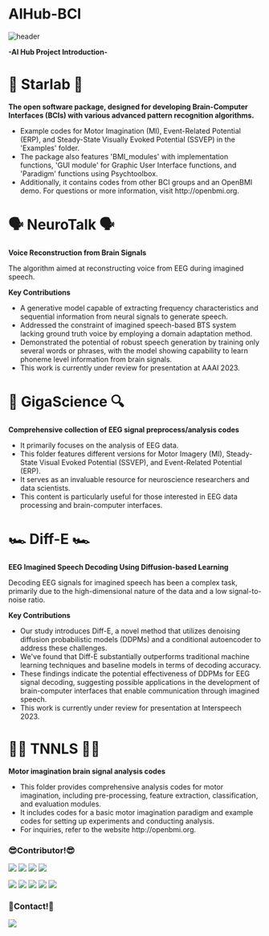 # AIHub-BCI
![header](https://capsule-render.vercel.app/api?type=waving&color=auto&height=300&section=header&text=AI%20Hub&fontColor=3C3C1F&fontSize=90&animation=fadeIn&fontAlignY=38&desc=%20AI%20Innovation%20Hub%20Project&descAlignY=51&descAlign=62)

<div align=left>
	<b>-AI Hub Project Introduction-</b>
</div>


<div align=left>
	<h1>🧠 Starlab 🧠</h1>
		<b>The open software package, designed for developing Brain-Computer Interfaces (BCIs) with various advanced pattern recognition algorithms.</b>
		<ul>
			<li>Example codes for Motor Imagination (MI), Event-Related Potential (ERP), and Steady-State Visually Evoked 				Potential (SSVEP) in the 'Examples' folder.</li>
			<li>The package also features 'BMI_modules' with implementation functions, 'GUI module' for Graphic User Interface functions, and 'Paradigm' 					functions using Psychtoolbox.</li>
			<li>Additionally, it contains codes from other BCI groups and an OpenBMI demo. For questions or more information, visit http://openbmi.org.</li>
		</ul>
</div>

<div align=left>
<h1>🗣️ NeuroTalk 🗣️</h1>
	<b>Voice Reconstruction from Brain Signals</b>
		<p>The algorithm aimed at reconstructing voice from EEG during imagined speech.</p>
	<b>Key Contributions</b>
		<ul>
			<li>A generative model capable of extracting frequency characteristics and sequential information from neural signals to generate 				speech.</li>
			<li>Addressed the constraint of imagined speech-based BTS system lacking ground truth voice by employing a domain adaptation method.</li>
			<li>Demonstrated the potential of robust speech generation by training only several words or phrases, with the model showing capability to learn 				phoneme level information from brain signals.</li>
			<li>This work is currently under review for presentation at AAAI 2023.</li>
		</ul>
</div>

<div align=left>
	<h1>🔎 GigaScience 🔍</h1>
		<b>Comprehensive collection of EEG signal preprocess/analysis codes</b>
			<ul>
				<li>It primarily focuses on the analysis of EEG data.</li>
				<li>This folder features different versions for Motor Imagery (MI), Steady-State Visual Evoked Potential (SSVEP), and Event-Related Potential (ERP).</li>
				<li>It serves as an invaluable resource for neuroscience researchers and data scientists.</li>
				<li>This content is particularly useful for those interested in EEG data processing and brain-computer interfaces.</li>
			</ul>
</div>

<div align=left>
	<h1>🏎️ Diff-E 🏎️</h1>
		<b>EEG Imagined Speech Decoding Using Diffusion-based Learning </b>
			<p>Decoding EEG signals for imagined speech has been a complex task, primarily due to the high-dimensional nature of the data and a low signal-to-noise ratio.</p>
		<b>Key Contributions</b>
			<ul>
				<li>Our study introduces Diff-E, a novel method that utilizes denoising diffusion probabilistic models (DDPMs) and a conditional 						autoencoder to address these challenges.</li>
				<li>We've found that Diff-E substantially outperforms traditional machine learning techniques and baseline models in terms of decoding 					accuracy.</li> 
				<li>These findings indicate the potential effectiveness of DDPMs for EEG signal decoding, suggesting possible applications in the 						development of brain-computer interfaces that enable communication through imagined speech.</li>
				<li>This work is currently under review for presentation at Interspeech 2023.</li>
			</ul>
</div>

<div align=left>
	<h1>🏊‍♀️ TNNLS 🏊‍♀️</h1>
		<b>Motor imagination brain signal analysis codes</b>
			<ul>
				<li>This folder provides comprehensive analysis codes for motor imagination, including pre-processing, feature extraction, 							classification, and evaluation modules.</li>
				<li>It includes codes for a basic motor imagination paradigm and example codes for setting up experiments and conducting analysis.</li>
				<li>For inquiries, refer to the website http://openbmi.org.</li>
			<ul>
</div>
				
<!--
<div align=left>
	<h1>🧠 Sementics 🧠</h1>
		<b>aaa</b>
			<p>aaa</p>
</div>

<div align=left>
	<h1>🧠 OnlineDemo 🧠</h1>
		<b>aaa</b>
			<p>aaa<p>
</div>
-->
<div align=left>
	<h3>😎Contributor!😎</h3>
		<p>
			<a href="버튼을 눌렀을 때 이동할 링크" target="_blank"><img src="https://img.shields.io/badge/S. H. Lee-FF6347?style=plastic&logo=aerlingus&logoColor=41454A"/></a>
			<a href="버튼을 눌렀을 때 이동할 링크" target="_blank"><img src="https://img.shields.io/badge/S. W. Kim-4169E1?style=plastic&logo=aerlingus&logoColor=41454A"/></a>
			<a href="버튼을 눌렀을 때 이동할 링크" target="_blank"><img src="https://img.shields.io/badge/Y. E. Lee-3CB371?style=plastic&logo=aerlingus&logoColor=41454A"/></a>
			<a href="버튼을 눌렀을 때 이동할 링크" target="_blank"><img src="https://img.shields.io/badge/B. K. Ko-FFD700?style=plastic&logo=aerlingus&logoColor=41454A"/></a>
		</p>
		<p>
			<a href="버튼을 눌렀을 때 이동할 링크" target="_blank"><img src="https://img.shields.io/badge/J. W. Lee-9370DB?style=plastic&logo=aerlingus&logoColor=41454A"/></a>
			<a href="버튼을 눌렀을 때 이동할 링크" target="_blank"><img src="https://img.shields.io/badge/J. S. Lee-FF7F50?style=plastic&logo=aerlingus&logoColor=41454A"/></a>
			<a href="https://github.com/rlawnsdud99" target="_blank"><img src="https://img.shields.io/badge/J. Y. Kim-87CEFA?style=plastic&logo=aerlingus&logoColor=41454A"/></a>
			<a href="버튼을 눌렀을 때 이동할 링크" target="_blank"><img src="https://img.shields.io/badge/J. H. Park-32CD32?style=plastic&logo=aerlingus&logoColor=41454A"/></a>
			<a href="버튼을 눌렀을 때 이동할 링크" target="_blank"><img src="https://img.shields.io/badge/D. S. Kim-F08080?style=plastic&logo=aerlingus&logoColor=41454A"/></a>
		</p>
</div>
				
<div align=left>
	<h3>🚀Contact!🚀</h3>
		<p>
			<a href="mailto:j_y_kim@korea.ac.kr" target="_blank"><img src="https://img.shields.io/badge/j_y_kim@korea.ac.kr-0099E5?style=plastic&logo=acclaim&logoColor=0099E5"/></a>
		</p>
</div>

